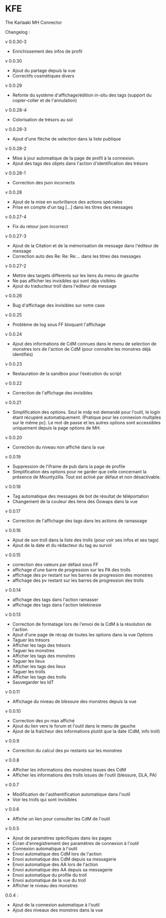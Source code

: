 KFE
===

The Karlaaki MH Connector


Changelog :

v 0.0.30-3
- Enrichissement des infos de profil

v 0.0.30
- Ajout du partage depuis la vue
- Correctifs cosmétiques divers

v 0.0.29
- Refonte du système d'affichage/édition in-situ des tags (support du copier-coller et de l'annulation)

v 0.0.28-4
- Colorisation de trésors au sol

v 0.0.28-3
- Ajout d'une flèche de selection dans la liste publique

v 0.0.28-2
- Mise à jour automatique de la page de profil à la connexion.
- Ajout des tags des objets dans l'action d'identification des trésors

v 0.0.28-1
- Correction des json incorrects

v 0.0.28
- Ajout de la mise en surbrillance des actions spéciales
- Prise en compte d'un tag [...] dans les titres des messages

v 0.0.27-4
- Fix du retour json incorrect

v 0.0.27-3
- Ajout de la Citation et de la mémorisation de message dans l'éditeur de message
- Correction auto des Re: Re: Re:... dans les titres des messages

v 0.0.27-2
- Mettre des targets differents sur les liens du menu de gauche
- Ne pas afficher les invisibles qui sont deja visibles
- Ajout du traducteur troll dans l'editeur de message

v 0.0.26
- Bug d'affichage des invisibles sur notre case

v 0.0.25
- Problème de log sous FF bloquant l'affichage

v 0.0.24
- Ajout des informations de CdM connues dans le menu de selection de monstres lors de l'action de CdM (pour connaître les monstres déjà identifiés)

v 0.0.23
- Restauration de la sandbox pour l’exécution du script

v 0.0.22
- Correction de l'affichage des invisibles

v 0.0.21
- Simplification des options. Seul le mdp est demandé pour l'outil, le login étant récupéré automatiquement. (Pratique pour les connexion multiples sur le même pc). Le mot de passe et les autres options sont accessibles uniquement depuis la page options de MH.

v 0.0.20
- Correction du niveau non affiché dans la vue

v 0.0.19
- Suppression de l'iframe de pub dans la page de profile
- Simplification des options pour ne garder que celle concernant la présence de Mountyzilla. Tout est activé par défaut et non désactivable.

v 0.0.18
- Tag automatique des messages de bot de résultat de téléportation
- Changement de la couleur des liens des Gowaps dans la vue

v 0.0.17
- Correction de l'affichage des tags dans les actions de ramassage

v 0.0.16
- Ajout de son troll dans la liste des trolls (pour voir ses infos et ses tags)
- Ajout de la date et du rédacteur du tag au survol

v 0.0.15
- correction des valeurs par défaut sous FF
- affichage d'une barre de progression sur les PA des trolls
- affichage des pv restant sur les barres de progression des monstres
- affichage des pv restant sur les barres de progression des trolls

v 0.0.14
- affichage des tags dans l'action ramasser
- affichage des tags dans l'action telekinesie

v 0.0.13
- Correction de formatage lors de l'envoi de la CdM à la résolution de l'action
- Ajout d'une page de récap de toutes les options dans la vue Options
- Taguer les trésors
- Afficher les tags des trésors
- Taguer les monstres
- Afficher les tags des monstres
- Taguer les lieux
- Afficher les tags des lieux
- Taguer les trolls
- Afficher les tags des trolls
- Sauvegarder les IdT

v 0.0.11
- Affichage du niveau de blessure des monstres depuis la vue

v 0.0.10
- Correction des pv max affiché
- Ajout du lien vers le forum et l'outil dans le menu de gauche
- Ajout de la fraîcheur des informations plutôt que la date (CdM, info troll)

v 0.0.9
- Correction du calcul des pv restants sur les monstres

v 0.0.8
- Afficher les informations des monstres issues des CdM
- Afficher les informations des trolls issues de l'outil (blessure, DLA, PA)

v 0.0.7
- Modification de l'authentification automatique dans l'outil
- Voir les trolls qui sont invisibles

v 0.0.6
- Affiche un lien pour consulter les CdM de l'outil

v 0.0.5
- Ajout de paramètres spécifiques dans les pages
- Ecran d'enregistrement des paramètres de connexion à l'outil
- Connexion automatique à l'outil
- Envoi automatique des CdM lors de l'action
- Envoi automatique des CdM depuis sa messagerie
- Envoi automatique des AA lors de l'action
- Envoi automatique des AA depuis sa messagerie
- Envoi automatique du profile du troll
- Envoi automatique de la vue du troll
- Afficher le niveau des monstres

0.0.4 :
- Ajout de la connexion automatique à l'outil
- Ajout des niveaux des monstres dans la vue
